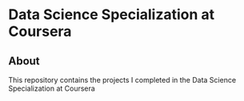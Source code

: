 # Data Science Specialization at Coursera

## About

This repository contains the projects I completed in the Data Science Specialization at Coursera
